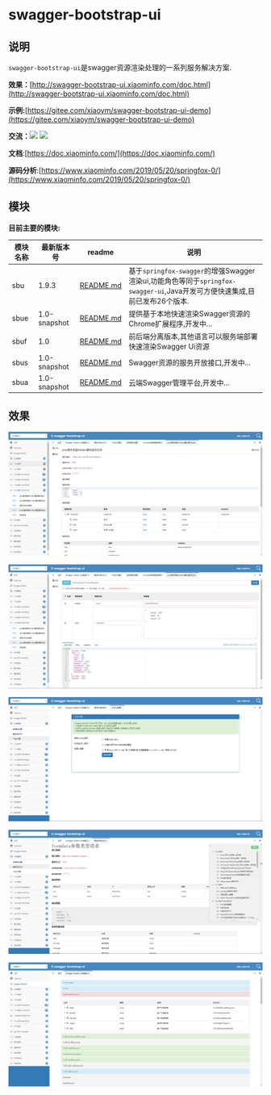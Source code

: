 # swagger-bootstrap-ui

## 说明

`swagger-bootstrap-ui`是swagger资源渲染处理的一系列服务解决方案.

**效果：**[http://swagger-bootstrap-ui.xiaominfo.com/doc.html](http://swagger-bootstrap-ui.xiaominfo.com/doc.html)

**示例:**[https://gitee.com/xiaoym/swagger-bootstrap-ui-demo](https://gitee.com/xiaoym/swagger-bootstrap-ui-demo)

**交流：**[![](https://img.shields.io/badge/加入QQ1群-608374991(满)-red.svg)](//shang.qq.com/wpa/qunwpa?idkey=16b81902c23fbca82780fa107da1b6612e2ee44a05c4103c9176ad9d61c2f6bf)  [![](https://img.shields.io/badge/加入QQ2群-621154782-red.svg)](//shang.qq.com/wpa/qunwpa?idkey=11e0a1453a6a3695bd8ed709fbc8359c9c48dd8538aaafbece7b84ecd325b91c)


**文档**:[https://doc.xiaominfo.com/](https://doc.xiaominfo.com/)

**源码分析**:[https://www.xiaominfo.com/2019/05/20/springfox-0/](https://www.xiaominfo.com/2019/05/20/springfox-0/)

## 模块

**目前主要的模块:**

| 模块名称             | 最新版本号  | readme | 说明                                                         |
| -------------------- | ------------ | ------------------------------------------------------------ | -------------------- |
| sbu | 1.9.3        |[README.md](swagger-bootstrap-ui/README.md)| 基于`springfox-swagger`的增强Swagger渲染ui,功能角色等同于`springfox-swagger-ui`,Java开发可方便快速集成,目前已发布26个版本. |
| sbue | 1.0-snapshot | [README.md](swagger-bootstrap-ui/README.md) |提供基于本地快速渲染Swagger资源的Chrome扩展程序,开发中...                                                 |
| sbuf | 1.0 | [README.md](swagger-bootstrap-ui/README.md) |前后端分离版本,其他语言可以服务端部署快速渲染Swagger Ui资源 |
| sbus | 1.0-snapshot | [README.md](swagger-bootstrap-ui/README.md) |Swagger资源的服务开放接口,开发中... |
| sbua | 1.0-snapshot | [README.md](swagger-bootstrap-ui/README.md) |云端Swagger管理平台,开发中... |

## 效果

![接口说明](static/des.png)

![接口调试](static/debug.png)

![个性化设置](static/settings.png)

![接口离线文档](static/markdown.png)

![SwaggerModels](static/models.png)